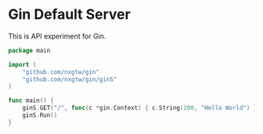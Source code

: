 # Gin Default Server

This is API experiment for Gin.

```go
package main

import (
	"github.com/nxgtw/gin"
	"github.com/nxgtw/gin/ginS"
)

func main() {
	ginS.GET("/", func(c *gin.Context) { c.String(200, "Hello World") })
	ginS.Run()
}
```
